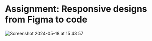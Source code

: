 # Assignment: Responsive designs from Figma to code

![Screenshot 2024-05-18 at 15 43 57](https://github.com/KunnikarB/responsive-designs/assets/138579856/c674691f-e33a-48a4-96bd-d70c4e55ae9a)
